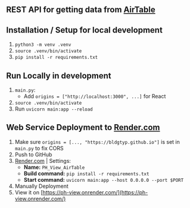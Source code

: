 ## REST API for getting data from [AirTable]([text](https://airtable.com/))

## Installation / Setup for local development
1) `python3 -m venv .venv`
1) `source .venv/bin/activate`
1) `pip install -r requirements.txt`

## Run Locally in development
1) `main.py`:
	- Add `origins = ["http://localhost:3000", ...]` for React
1) `source .venv/bin/activate`
1) Run `uvicorn main:app --reload`

## Web Service Deployment to [Render.com](https://render.com/)
1) Make sure `origins = [..., "https://bldgtyp.github.io"]` is set in `main.py` to fix CORS 
1) Push to GitHub
1) [Render.com](https://render.com) | Settings:
	- **Name:** `PH_View_AirTable`
	- **Build command:** `pip install -r requirements.txt` 
	- **Start command:** `uvicorn main:app --host 0.0.0.0 --port $PORT`
1) Manually Deployment
1) View it on [https://ph-view.onrender.com/](https://ph-view.onrender.com/)